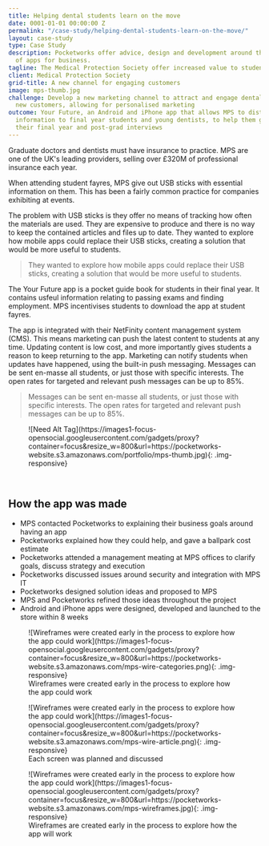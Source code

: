 ```yaml
---
title: Helping dental students learn on the move
date: 0001-01-01 00:00:00 Z
permalink: "/case-study/helping-dental-students-learn-on-the-move/"
layout: case-study
type: Case Study
description: Pocketworks offer advice, design and development around the implementation
  of apps for business.
tagline: The Medical Protection Society offer increased value to students
client: Medical Protection Society
grid-title: A new channel for engaging customers
image: mps-thumb.jpg
challenge: Develop a new marketing channel to attract and engage dental students as
  new customers, allowing for personalised marketing
outcome: Your Future, an Android and iPhone app that allows MPS to distribute valuable
  information to final year students and young dentists, to help them get through
  their final year and post-grad interviews
---
```


Graduate doctors and dentists must have insurance to practice. MPS are one of the UK's leading providers, selling over £320M of professional insurance each year.

When attending student fayres, MPS give out USB sticks with essential information on them. This has been a fairly common practice for companies exhibiting at events.

The problem with USB sticks is they offer no means of tracking how often the materials are used. They are expensive to produce and there is no way to keep the contained articles and files up to date.  They wanted to explore how mobile apps could replace their USB sticks, creating a solution that would be more useful to students.

> They wanted to explore how mobile apps could replace their USB sticks, creating a solution that would be more useful to students.

The Your Future app is a pocket guide book for students in their final year. It contains usfeul information relating to passing exams and finding employment.  MPS incentivises students to download the app at student fayres.

The app is integrated with their NetFinity content management system (CMS).  This means marketing can push the latest content to students at any time. Updating content is low cost, and more importantly gives students a reason to keep returning to the app.  Marketing can notify students when updates have happened, using the built-in push messaging. Messages can be sent en-masse all students, or just those with specific interests.  The open rates for targeted and relevant push messages can be up to 85%.

> Messages can be sent en-masse all students, or just those with specific interests.
The open rates for targeted and relevant push messages can be up to 85%.

<figure markdown="1">
![Need Alt Tag](https://images1-focus-opensocial.googleusercontent.com/gadgets/proxy?container=focus&resize_w=800&url=https://pocketworks-website.s3.amazonaws.com/portfolio/mps-thumb.jpg){: .img-responsive}
</figure>

<br/>

## How the app was made

- MPS contacted Pocketworks to explaining their business goals around having an app
- Pocketworks explained how they could help, and gave a ballpark cost estimate
- Pocketworks attended a management meating at MPS offices to clarify goals, discuss strategy and execution
- Pocketworks discussed issues around security and integration with MPS IT
- Pocketworks designed solution ideas and proposed to MPS
- MPS and Pocketworks refined those ideas throughout the project
- Android and iPhone apps were designed, developed and launched to the store within 8 weeks

<figure markdown="1">
![Wireframes were created early in the process to explore how the app could work](https://images1-focus-opensocial.googleusercontent.com/gadgets/proxy?container=focus&resize_w=800&url=https://pocketworks-website.s3.amazonaws.com/mps-wire-categories.png){: .img-responsive}
<figcaption>
  Wireframes were created early in the process to explore how the app could work
</figcaption>
</figure>

<figure markdown="1">
![Wireframes were created early in the process to explore how the app could work](https://images1-focus-opensocial.googleusercontent.com/gadgets/proxy?container=focus&resize_w=800&url=https://pocketworks-website.s3.amazonaws.com/mps-wire-article.png){: .img-responsive}
<figcaption>Each screen was planned and discussed</figcaption>
</figure>

<figure markdown="1">
![Wireframes were created early in the process to explore how the app could work](https://images1-focus-opensocial.googleusercontent.com/gadgets/proxy?container=focus&resize_w=800&url=https://pocketworks-website.s3.amazonaws.com/mps-wireframes.jpg){: .img-responsive}
<figcaption>
  Wireframes are created early in the process to explore how the app will work
</figcaption>
</figure>
